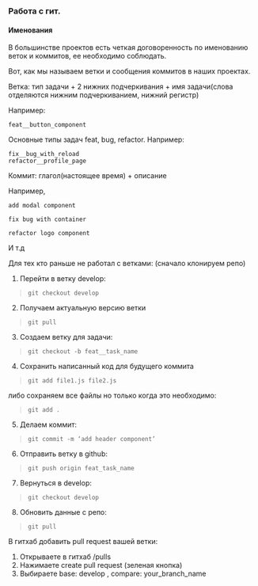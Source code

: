 ### Работа с гит.

#### Именования

В большинстве проектов есть четкая договоренность по именованию веток и коммитов, ее необходимо соблюдать.

Вот, как мы называем ветки и сообщения коммитов в наших проектах.

Ветка:
тип задачи + 2 нижних подчеркивания + имя задачи(слова отделяются нижним подчеркиванием, нижний регистр)

Например:
```
feat__button_component
```
Основные типы задач feat, bug, refactor.
Например:
```
fix__bug_with_reload
refactor__profile_page
```

Коммит:
глагол(настоящее время) + описание

Например,
```
add modal component

fix bug with container

refactor logo component
```
И т.д

Для тех кто раньше не работал с ветками:
(сначало клонируем репо)
1. Перейти в ветку develop:
>`git checkout develop`
2. Получаем актуальную версию ветки
>`git pull`
3. Создаем ветку для задачи:
>`git checkout -b feat__task_name`
4. Сохранить написанный код для будущего коммита
>`git add file1.js file2.js`

либо сохраняем все файлы но только когда это необходимо:
>`git add .`
5. Делаем коммит:
>`git commit -m ‘add header component’`
6. Отправить ветку в github:
>`git push origin feat_task_name`
7. Вернуться в develop:
>`git checkout develop`
8. Обновить данные с репо:
>`git pull`

В гитхаб добавить pull request вашей ветки:
1. Открываете в гитхаб /pulls
2. Нажимаете create pull request (зеленая кнопка)
3. Выбираете base: develop , compare: your_branch_name 